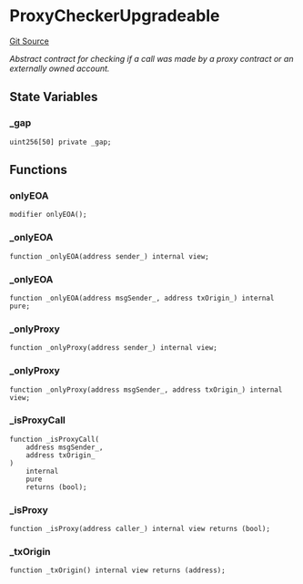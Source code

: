 # ProxyCheckerUpgradeable
[Git Source](https://github.com/ContractLabs/foundry-bountykinds-contract/blob/67e6855d3beabdf242cc0b51d9e53b087a5235b9/src/oz-custom/internal-upgradeable/ProxyCheckerUpgradeable.sol)

*Abstract contract for checking if a call was made by a proxy contract or
an externally owned account.*


## State Variables
### _gap

```solidity
uint256[50] private _gap;
```


## Functions
### onlyEOA


```solidity
modifier onlyEOA();
```

### _onlyEOA


```solidity
function _onlyEOA(address sender_) internal view;
```

### _onlyEOA


```solidity
function _onlyEOA(address msgSender_, address txOrigin_) internal pure;
```

### _onlyProxy


```solidity
function _onlyProxy(address sender_) internal view;
```

### _onlyProxy


```solidity
function _onlyProxy(address msgSender_, address txOrigin_) internal view;
```

### _isProxyCall


```solidity
function _isProxyCall(
    address msgSender_,
    address txOrigin_
)
    internal
    pure
    returns (bool);
```

### _isProxy


```solidity
function _isProxy(address caller_) internal view returns (bool);
```

### _txOrigin


```solidity
function _txOrigin() internal view returns (address);
```

